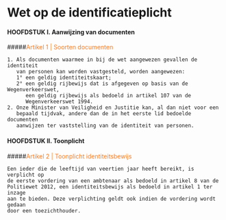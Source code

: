 # Wet op de identificatieplicht

#### HOOFDSTUK I. Aanwijzing van documenten

#####<span style="color: #f87c24;">Artikel 1 | Soorten documenten</span>
```
1. Als documenten waarmee in bij de wet aangewezen gevallen de identiteit 
   van personen kan worden vastgesteld, worden aangewezen:
   1° een geldig identiteitskaart;
   2° een geldig rijbewijs dat is afgegeven op basis van de Wegenverkeerswet, 
      een geldig rijbewijs als bedoeld in artikel 107 van de 
      Wegenverkeerswet 1994.
2. Onze Minister van Veiligheid en Justitie kan, al dan niet voor een 
   bepaald tijdvak, andere dan de in het eerste lid bedoelde documenten 
   aanwijzen ter vaststelling van de identiteit van personen.   
```

#### HOOFDSTUK II. Toonplicht

#####<span style="color: #f87c24;">Artikel 2 | Toonplicht identiteitsbewijs</span>
```
Een ieder die de leeftijd van veertien jaar heeft bereikt, is verplicht op 
de eerste vordering van een ambtenaar als bedoeld in artikel 8 van de 
Politiewet 2012, een identiteitsbewijs als bedoeld in artikel 1 ter inzage 
aan te bieden. Deze verplichting geldt ook indien de vordering wordt gedaan 
door een toezichthouder.
```
